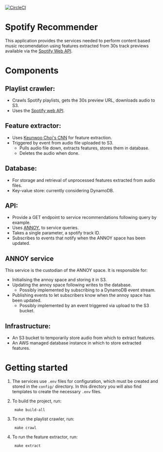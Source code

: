 [![CircleCI](https://circleci.com/gh/rtjfarrimond/spotify-recommender/tree/master.svg?style=svg&circle-token=39f17eb33b9e384bec4d842213c7e2c6a3b29693)](https://circleci.com/gh/rtjfarrimond/spotify-recommender/tree/master)

# Spotify Recommender
This application provides the services needed to perform content based music
recomendation using features extracted from 30s track previews available via
the [Spotify Web API](https://developer.spotify.com/documentation/web-api/).

# Components
## Playlist crawler:
* Crawls Spotify playlists, gets the 30s preview URL, downloads audio to S3.
* Uses the [Spotify web API](https://developer.spotify.com/documentation/web-api/quick-start/).

## Feature extractor:
* Uses [Keunwoo Choi's CNN](https://github.com/keunwoochoi/transfer_learning_music)
  for feature extraction.
* Triggered by event from audio file uploaded to S3.
    * Pulls audio file down, extracts features, stores them in database.
    * Deletes the audio when done.

## Database:
* For storage and retrieval of unprocessed features extracted from audio files.
* Key-value store: currently considering DynamoDB.

## API:
* Provide a GET endpoint to service recommendations following query by example.
* Uses [ANNOY](https://github.com/spotify/annoy), to service queries.
* Takes a single parameter, a spotify track ID.
* Subscribes to events that notify when the ANNOY space has been updated.

## ANNOY service
This service is the custodian of the ANNOY space. It is responsible for:
* Initialising the annoy space and storing it in S3.
* Updating the annoy space following writes to the database.
  * Possibly implemented by subscribing to a DynamoDB event stream.
* Publishing events to let subscribers know when the annoy space has been updated.
  * Possibly implemented by an event triggered via upload to the S3 bucket.

## Infrastructure:
* An S3 bucket to temporarily store audio from which to extract features.
* An AWS managed database instance in which to store extracted features.

# Getting started

1. The services use `.env` files for configuration, which must be created and
   stored in the `config/` directory. In this directory you will also find
   templates to create the necessary `.env` files.

1. To build the project, run:

        make build-all

1. To run the playlist crawler, run:

        make crawl

2. To run the feature extractor, run:

        make extract

